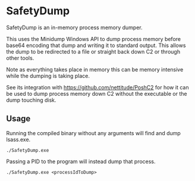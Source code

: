 # SafetyDump

SafetyDump is an in-memory process memory dumper.

This uses the Minidump Windows API to dump process memory before base64 encoding that dump and writing it to standard output.
This allows the dump to be redirected to a file or straight back down C2 or through other tools.

Note as everything takes place in memory this can be memory intensive while the dumping is taking place.

See its integration with https://github.com/nettitude/PoshC2 for how it can be used to dump process memory down C2 without the executable or the dump touching disk.

## Usage

Running the compiled binary without any arguments will find and dump lsass.exe.

```
./SafetyDump.exe
```

Passing a PID to the program will instead dump that process.

```
./SafetyDump.exe <processIdToDump>
```